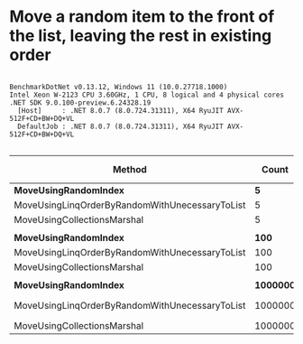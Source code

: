# Move a random item to the front of the list, leaving the rest in existing order


```

BenchmarkDotNet v0.13.12, Windows 11 (10.0.27718.1000)
Intel Xeon W-2123 CPU 3.60GHz, 1 CPU, 8 logical and 4 physical cores
.NET SDK 9.0.100-preview.6.24328.19
  [Host]     : .NET 8.0.7 (8.0.724.31311), X64 RyuJIT AVX-512F+CD+BW+DQ+VL
  DefaultJob : .NET 8.0.7 (8.0.724.31311), X64 RyuJIT AVX-512F+CD+BW+DQ+VL


```
| Method                                         | Count   | Mean             | Error            | StdDev           | Median           | Ratio  | RatioSD | Gen0   | Allocated  | Alloc Ratio |
|----------------------------------------------- |-------- |-----------------:|-----------------:|-----------------:|-----------------:|-------:|--------:|-------:|-----------:|------------:|
| **MoveUsingRandomIndex**                           | **5**       |         **537.9 ns** |         **10.52 ns** |         **12.52 ns** |         **533.6 ns** |   **1.00** |    **0.00** | **0.0696** |      **304 B** |        **1.00** |
| MoveUsingLinqOrderByRandomWithUnecessaryToList | 5       |         769.5 ns |          8.71 ns |          6.80 ns |         766.3 ns |   1.43 |    0.03 | 0.1907 |      824 B |        2.71 |
| MoveUsingCollectionsMarshal                    | 5       |         515.4 ns |          5.50 ns |          5.14 ns |         514.1 ns |   0.95 |    0.03 | 0.0696 |      304 B |        1.00 |
|                                                |         |                  |                  |                  |                  |        |         |        |            |             |
| **MoveUsingRandomIndex**                           | **100**     |         **546.6 ns** |          **5.95 ns** |          **5.56 ns** |         **546.9 ns** |   **1.00** |    **0.00** | **0.0696** |      **304 B** |        **1.00** |
| MoveUsingLinqOrderByRandomWithUnecessaryToList | 100     |       4,239.9 ns |         81.08 ns |         67.71 ns |       4,218.5 ns |   7.75 |    0.13 | 0.7172 |     3096 B |       10.18 |
| MoveUsingCollectionsMarshal                    | 100     |         514.8 ns |          6.04 ns |          5.35 ns |         513.8 ns |   0.94 |    0.01 | 0.0696 |      304 B |        1.00 |
|                                                |         |                  |                  |                  |                  |        |         |        |            |             |
| **MoveUsingRandomIndex**                           | **1000000** |     **929,834.9 ns** |     **51,352.98 ns** |    **148,165.09 ns** |     **873,086.0 ns** |   **1.00** |    **0.00** |      **-** |      **304 B** |        **1.00** |
| MoveUsingLinqOrderByRandomWithUnecessaryToList | 1000000 | 271,516,547.9 ns | 14,439,200.07 ns | 41,195,850.29 ns | 257,470,300.0 ns | 296.55 |   56.51 |      - | 24000829 B |   78,950.10 |
| MoveUsingCollectionsMarshal                    | 1000000 |     503,043.2 ns |     14,105.15 ns |     38,849.67 ns |     496,153.2 ns |   0.55 |    0.09 |      - |      304 B |        1.00 |
